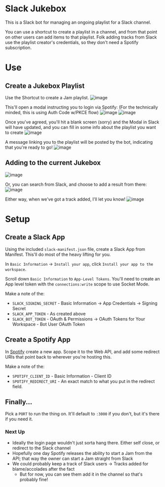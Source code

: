 # Slack Jukebox

This is a Slack bot for managing an ongoing playlist for a Slack channel.

You can use a shortcut to create a playlist in a channel, and from that point on other users can add
items to that playlist. Folk adding tracks from Slack use the playlist creator's credentials, so they 
don't need a Spotify subscription.

# Use

## Create a Jukebox Playlist
Use the Shortcut to create a Jam playlist.
![image](https://github.com/threefjefff/SlackJukebox/assets/1656602/83f20f57-06ea-406e-b228-51248e7e1c19)

This'll open a modal instructing you to login via Spotify:
(For the technically minded, this is using Auth Code w/PKCE flow)
![image](https://github.com/threefjefff/SlackJukebox/assets/1656602/1b1bef9d-d092-4235-9708-8b8ddfc1cc1c)
![image](https://github.com/threefjefff/SlackJukebox/assets/1656602/0632dc97-a5d0-4ddc-bd39-b8189f9831e4)

Once you've agreed, you'll hit a blank screen (sorry) and the Modal in Slack will have updated, 
and you can fill in some info about the playlist you want to create
![image](https://github.com/threefjefff/SlackJukebox/assets/1656602/93389119-0f9b-46bf-9515-c7a539bf1a52)

A message linking you to the playlist will be posted by the bot, indicating that you're ready to go!
![image](https://github.com/threefjefff/SlackJukebox/assets/1656602/06acd6d8-f78e-4e13-abaf-85679b6300d1)

## Adding to the current Jukebox
![image](https://github.com/threefjefff/SlackJukebox/assets/1656602/16031596-ded8-482a-9e8c-8c45e1f45507)

Or, you can search from Slack, and choose to add a result from there:
![image](https://github.com/threefjefff/SlackJukebox/assets/1656602/382ed034-100b-4876-a782-bc4a6a8550ba)


Either way, when we've got a track added, I'll let you know!
![image](https://github.com/threefjefff/SlackJukebox/assets/1656602/7580a9d8-dbb9-4d6c-84bd-396f5003f5f1)


# Setup

## Create a Slack App
Using the included `slack-manifest.json` file, create a Slack App from Manifest. This'll do most of the heavy
lifting for you.

In `Basic Information` -> `Install your app`, click `Install your app to the workspace`. 

Scroll down `Basic Information` to `App-Level Tokens`. You'll need to create an App level token with the
`connections:write` scope to use Socket Mode.

Make a note of the:

- `SLACK_SIGNING_SECRET` - Basic Information -> App Credentials -> Signing Secret
- `SLACK_APP_TOKEN` - As created above
- `SLACK_BOT_TOKEN` - OAuth & Permissions -> OAuth Tokens for Your Workspace - Bot User OAuth Token

## Create a Spotify App
In [Spotify](https://developer.spotify.com/) create a new app. Scope it to the Web API, and add some redirect URIs that point back
to wherever you're hosting this.

Make a note of the:

- `SPOTIFY_CLIENT_ID` - Basic Information - Client ID
- `SPOTIFY_REDIRECT_URI` - An exact match to what you put in the redirect field.

## Finally...
Pick a `PORT` to run the thing on. It'll default to `:3000` if you don't, but it's there if you need it.

### Next Up
- Ideally the login page wouldn't just sorta hang there. Either self close, or redirect to the Slack channel
- Hopefully one day Spotify releases the ability to start a Jam from the API; that way the owner can
start a Jam straight from Slack
- We could probably keep a track of Slack users -> Tracks added for blame/accolades after the fact
  - But for now, you can see them add it in the channel so that's probably fine!
